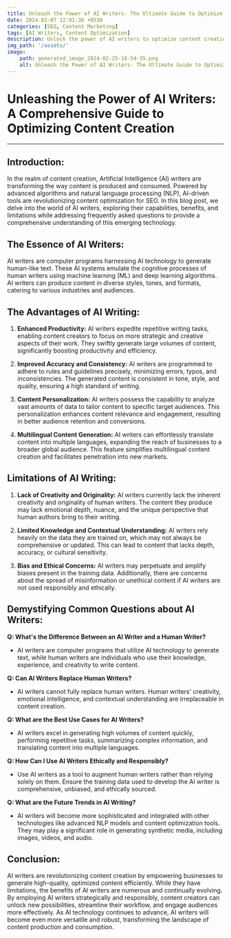 ```yaml
---
title: Unleash the Power of AI Writers- The Ultimate Guide to Optimize Content Creation for SEO
date: 2024-02-07 12:01:36 +0530
categories: [SEO, Content Marketing]
tags: [AI Writers, Content Optimization]
description: Unlock the power of AI writers to optimize content creation. Discover how AI-driven tools revolutionize SEO, enhance productivity, improve accuracy, and personalize content for better engagement. Learn the limitations and ethical considerations of AI writing.
img_path: '/assets/'
image:
    path: generated_image_2024-02-25-18-54-35.png
    alt: Unleash the Power of AI Writers- The Ultimate Guide to Optimize Content Creation for SEO
---
```


# **Unleashing the Power of AI Writers: A Comprehensive Guide to Optimizing Content Creation**

---

## Introduction:

In the realm of content creation, Artificial Intelligence (AI) writers are transforming the way content is produced and consumed. Powered by advanced algorithms and natural language processing (NLP), AI-driven tools are revolutionizing content optimization for SEO. In this blog post, we delve into the world of AI writers, exploring their capabilities, benefits, and limitations while addressing frequently asked questions to provide a comprehensive understanding of this emerging technology.

## The Essence of AI Writers:

AI writers are computer programs harnessing AI technology to generate human-like text. These AI systems emulate the cognitive processes of human writers using machine learning (ML) and deep learning algorithms. AI writers can produce content in diverse styles, tones, and formats, catering to various industries and audiences.

## The Advantages of AI Writing:

1. **Enhanced Productivity:** AI writers expedite repetitive writing tasks, enabling content creators to focus on more strategic and creative aspects of their work. They swiftly generate large volumes of content, significantly boosting productivity and efficiency.

2. **Improved Accuracy and Consistency:** AI writers are programmed to adhere to rules and guidelines precisely, minimizing errors, typos, and inconsistencies. The generated content is consistent in tone, style, and quality, ensuring a high standard of writing.

3. **Content Personalization:** AI writers possess the capability to analyze vast amounts of data to tailor content to specific target audiences. This personalization enhances content relevance and engagement, resulting in better audience retention and conversions.

4. **Multilingual Content Generation:** AI writers can effortlessly translate content into multiple languages, expanding the reach of businesses to a broader global audience. This feature simplifies multilingual content creation and facilitates penetration into new markets.

## Limitations of AI Writing:

1. **Lack of Creativity and Originality:** AI writers currently lack the inherent creativity and originality of human writers. The content they produce may lack emotional depth, nuance, and the unique perspective that human authors bring to their writing.

2. **Limited Knowledge and Contextual Understanding:** AI writers rely heavily on the data they are trained on, which may not always be comprehensive or updated. This can lead to content that lacks depth, accuracy, or cultural sensitivity.

3. **Bias and Ethical Concerns:** AI writers may perpetuate and amplify biases present in the training data. Additionally, there are concerns about the spread of misinformation or unethical content if AI writers are not used responsibly and ethically.

## Demystifying Common Questions about AI Writers:

**Q: What's the Difference Between an AI Writer and a Human Writer?**

- AI writers are computer programs that utilize AI technology to generate text, while human writers are individuals who use their knowledge, experience, and creativity to write content.

**Q: Can AI Writers Replace Human Writers?**

- AI writers cannot fully replace human writers. Human writers' creativity, emotional intelligence, and contextual understanding are irreplaceable in content creation.

**Q: What are the Best Use Cases for AI Writers?**

- AI writers excel in generating high volumes of content quickly, performing repetitive tasks, summarizing complex information, and translating content into multiple languages.

**Q: How Can I Use AI Writers Ethically and Responsibly?**

- Use AI writers as a tool to augment human writers rather than relying solely on them. Ensure the training data used to develop the AI writer is comprehensive, unbiased, and ethically sourced.

**Q: What are the Future Trends in AI Writing?**

- AI writers will become more sophisticated and integrated with other technologies like advanced NLP models and content optimization tools. They may play a significant role in generating synthetic media, including images, videos, and audio.

## Conclusion:

AI writers are revolutionizing content creation by empowering businesses to generate high-quality, optimized content efficiently. While they have limitations, the benefits of AI writers are numerous and continually evolving. By employing AI writers strategically and responsibly, content creators can unlock new possibilities, streamline their workflow, and engage audiences more effectively. As AI technology continues to advance, AI writers will become even more versatile and robust, transforming the landscape of content production and consumption.